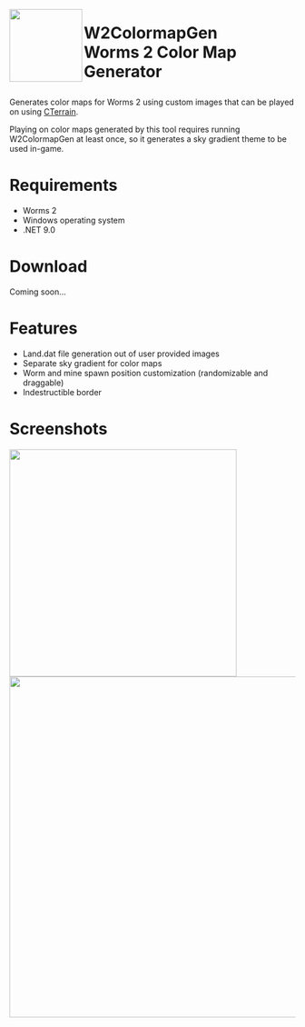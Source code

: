 <img align="left" width="128" src="https://github.com/user-attachments/assets/37acc9c4-c8fd-416f-aff9-dfb7421e9ec7" /> <h1>W2ColormapGen<br/>
Worms 2 Color Map Generator

</h1>

Generates color maps for Worms 2 using custom images that can be played on using [CTerrain](https://github.com/Carlmundo/CTerrain).

Playing on color maps generated by this tool requires running W2ColormapGen at least once, so it generates a sky gradient theme to be used in-game.

# Requirements
+ Worms 2
+ Windows operating system
+ .NET 9.0

# Download
Coming soon...

# Features
+ Land.dat file generation out of user provided images
+ Separate sky gradient for color maps
+ Worm and mine spawn position customization (randomizable and draggable)
+ Indestructible border

# Screenshots
<img align="center" width="400" src="https://github.com/user-attachments/assets/fa66ea89-2ab7-40ef-8acb-4a01273971c0" />
<br/>
<img align="center" width="600" src="https://github.com/user-attachments/assets/95d0a4e5-ae36-4f10-802c-9da143eaed6b" />
